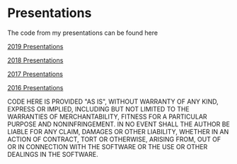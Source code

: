 # Presentations

The code from my presentations can be found here

[2019 Presentations](https://github.com/SQLDBAWithABeard/Presentations/tree/master/2019)

[2018 Presentations](https://github.com/SQLDBAWithABeard/Presentations/tree/master/2018)

[2017 Presentations](https://github.com/SQLDBAWithABeard/Presentations/tree/master/2017)

[2016 Presentations](https://github.com/SQLDBAWithABeard/Presentations/tree/master/2016)

CODE HERE IS PROVIDED "AS IS", WITHOUT WARRANTY OF ANY KIND, EXPRESS OR IMPLIED, INCLUDING BUT NOT LIMITED TO THE WARRANTIES OF MERCHANTABILITY, FITNESS FOR A PARTICULAR PURPOSE AND NONINFRINGEMENT. IN NO EVENT SHALL THE AUTHOR BE LIABLE FOR ANY CLAIM, DAMAGES OR OTHER LIABILITY, WHETHER IN AN ACTION OF CONTRACT, TORT OR OTHERWISE, ARISING FROM, OUT OF OR IN CONNECTION WITH THE SOFTWARE OR THE USE OR OTHER DEALINGS IN THE SOFTWARE.
